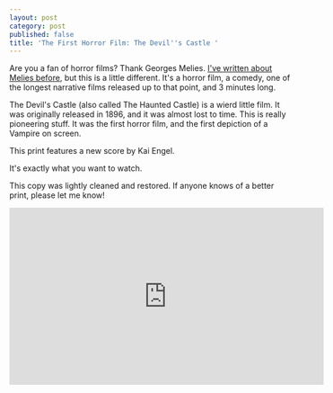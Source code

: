 ```yaml
---
layout: post
category: post
published: false
title: 'The First Horror Film: The Devil''s Castle '
---
```

Are you a fan of horror films? Thank Georges Melies. [I've written about Melies before](http://ajroach42.github.io/a-trip-to-the-moon-science-fiction-film-from-1902/), but this is a little different. It's a horror film, a comedy, one of the longest narrative films released up to that point, and 3 minutes long. 


The Devil's Castle (also called The Haunted Castle) is a wierd little film. It was originally released in 1896, and it was almost lost to time. This is really pioneering stuff. It was the first horror film, and the first depiction of a Vampire on screen. 

This print features a new score by Kai Engel. 


It's exactly what you want to watch. 

This copy was lightly cleaned and restored. If anyone knows of a better print, please let me know! 

<iframe width="560" height="315" src="https://www.youtube.com/embed/OOEMG-EMq0I" frameborder="0" allowfullscreen></iframe>